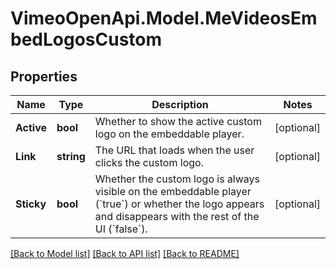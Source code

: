 # VimeoOpenApi.Model.MeVideosEmbedLogosCustom
## Properties

Name | Type | Description | Notes
------------ | ------------- | ------------- | -------------
**Active** | **bool** | Whether to show the active custom logo on the embeddable player. | [optional] 
**Link** | **string** | The URL that loads when the user clicks the custom logo. | [optional] 
**Sticky** | **bool** | Whether the custom logo is always visible on the embeddable player (&#x60;true&#x60;) or whether the logo appears and disappears with the rest of the UI (&#x60;false&#x60;). | [optional] 

[[Back to Model list]](../README.md#documentation-for-models) [[Back to API list]](../README.md#documentation-for-api-endpoints) [[Back to README]](../README.md)

